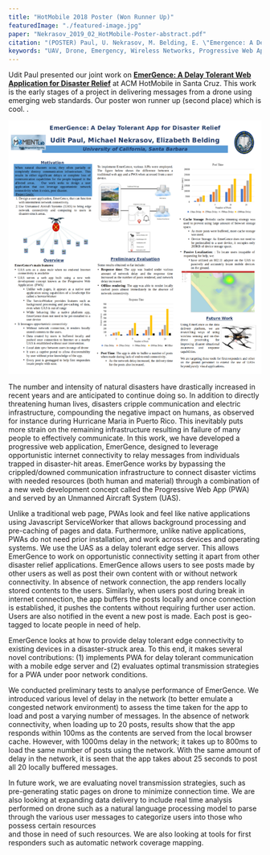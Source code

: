 ```yaml
---
title: "HotMobile 2018 Poster (Won Runner Up)"
featuredImage: "./featured-image.jpg" 
paper: "Nekrasov_2019_02_HotMobile-Poster-abstract.pdf"
citation: "(POSTER) Paul, U. Nekrasov, M. Belding, E. \"Emergence: A Delay Tolerant Web Application for Disaster Relief.\" In Proceeding of the 20th annual International Workshop on Mobile Computing Systems and Applications (HotMobile). Feb 2019."
keywords: "UAV, Drone, Emergency, Wireless Networks, Progressive Web App"
---
```


Udit Paul presented our joint work on **[EmerGence: A Delay Tolerant Web Application for Disaster Relief](/papers/Nekrasov_2019_02_HotMobile-Poster-abstract.pdf)** at ACM HotMobile in Santa Cruz. This work is the early stages of a project in delivering messages from a drone using emerging web standards. Our poster won runner up (second place) which is cool.
.

<div class="img-left">
  <a href="/papers/Nekrasov_2019_02_HotMobile-Poster.pdf"><img src="poster.png" alt="EmerGence: A Delay Tolerant Web Application for Disaster Relief" /></a>
</div>


The number and intensity of natural disasters have drastically increased in recent years and are anticipated to continue doing so. In addition to directly threatening human lives, disasters cripple communication and electric infrastructure, compounding the negative impact on humans, as observed for instance during Hurricane Maria in Puerto Rico. This inevitably puts more strain on the remaining infrastructure resulting in failure of many people to effectively communicate. In this work, we have developed a progressive web application, EmerGence, designed to leverage opportunistic internet connectivity to relay messages from individuals trapped in disaster-hit areas. EmerGence works by bypassing the crippled/downed communication infrastructure to connect disaster victims with needed resources (both human and material) through a combination of a new web development concept called the Progressive Web App (PWA) and served by an Unmanned Aircraft System (UAS).


Unlike a traditional web page, PWAs look and feel like native applications using Javascript ServiceWorker that allows background processing and pre-caching of pages and data. Furthermore, unlike native applications, PWAs do not need prior installation, and work across devices and operating systems. We use the UAS as a delay tolerant edge server. This allows EmerGence to work on opportunistic connectivity setting it apart from other disaster relief applications.  EmerGence allows users to see posts made by other users as well as post their own content with or without network connectivity. In absence of network connection, the app renders locally stored contents to the users. Similarly, when users post during break in internet connection, the app buffers the posts locally and once connection is established, it pushes the contents without requiring further user action. Users are also notified in the event a new post is made. Each post is geo-tagged to locate people in need of help.  

EmerGence looks at how to provide delay tolerant edge connectivity to existing devices in a disaster-struck area.  To this end, it makes several novel contributions: (1) implements PWA for delay tolerant communication with a mobile edge server and (2) evaluates optimal transmission strategies for a PWA under poor network conditions.

We conducted preliminary tests to analyse performance of EmerGence. We introduced various level of delay in the network (to better emulate a congested network environment) to assess the time taken for the app to load and post a varying number of messages. In the absence of network connectivity, when loading up to 20 posts, results show that the app responds within 100ms as the contents are served from the local browser cache. However, with 1000ms delay in the network; it takes up to 800ms to load the same number of posts using the network. With the same amount of delay in the network, it is seen that the app takes about 25 seconds to post all 20 locally buffered messages.

In future work, we are evaluating novel transmission strategies, such as pre-generating static pages on drone to minimize connection time. We are also looking at expanding data delivery to include real time analysis performed on drone such as a natural language processing model to parse through the various user messages to categorize users into those who possess certain resources  
and those in need of such resources. We are also looking at tools for first responders such as automatic network coverage mapping.
